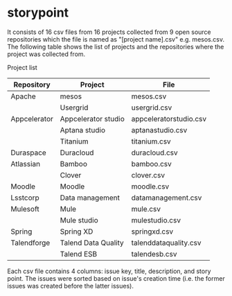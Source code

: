 # storypoint

It consists of 16 csv files from 16 projects collected from 9 open source repositories which the file is named as "[project name].csv" e.g. mesos.csv. The following table shows the list of projects and the repositories where the project was collected from.   

Project list

| Repository   | Project             | File                   |
|--------------|---------------------|------------------------|
| Apache       | mesos               | mesos.csv              |
|              | Usergrid            | usergrid.csv           |
| Appcelerator | Appcelerator studio | appceleratorstudio.csv |
|              | Aptana studio       | aptanastudio.csv       |
|              | Titanium            | titanium.csv           |
| Duraspace    | Duracloud           | duracloud.csv          |
| Atlassian    | Bamboo              | bamboo.csv             |
|              | Clover              | clover.csv             |
| Moodle       | Moodle              | moodle.csv             |
| Lsstcorp     | Data management     | datamanagement.csv     |
| Mulesoft     | Mule                | mule.csv               |
|              | Mule studio         | mulestudio.csv         |
| Spring       | Spring XD           | springxd.csv           |
| Talendforge  | Talend Data Quality | talenddataquality.csv  |
|              | Talend ESB          | talendesb.csv          |

Each csv file contains 4 columns: issue key, title, description, and story point. The issues were sorted based on issue's creation time (i.e. the former issues was created before the latter issues).


